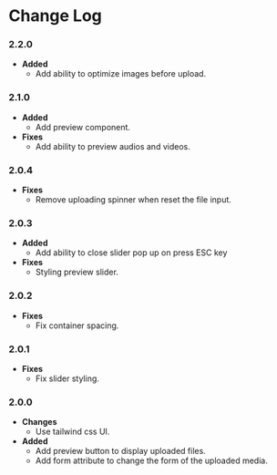 # Change Log

### 2.2.0
- **Added**
    - Add ability to optimize images before upload.
### 2.1.0
- **Added**
    - Add preview component.
- **Fixes**
    - Add ability to preview audios and videos.
### 2.0.4
- **Fixes**
    - Remove uploading spinner when reset the file input.
### 2.0.3
- **Added**
    - Add ability to close slider pop up on press ESC key
- **Fixes**
    - Styling preview slider.
### 2.0.2
- **Fixes**
    - Fix container spacing.
### 2.0.1
- **Fixes**
    - Fix slider styling.
### 2.0.0
- **Changes**
    - Use tailwind css UI.
- **Added**
    - Add preview button to display uploaded files.
    - Add form attribute to change the form of the uploaded media.
